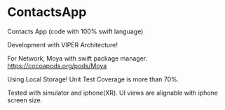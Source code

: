 # ContactsApp
Contacts App (code with 100% swift language)


Development with VIPER Architecture!

For Network, Moya with swift package manager.
https://cocoapods.org/pods/Moya

Using Local Storage! 
Unit Test Coverage is more than 70%.

Tested with simulator and iphone(XR). UI views are alignable with iphone screen size.
